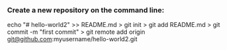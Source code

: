 ### Create a new repository on the command line:

echo "# hello-world2" >> README.md
    > git init
    > git add README.md
    > git commit -m "first commit"
    > git remote add origin git@github.com:myusername/hello-world2.git
    
